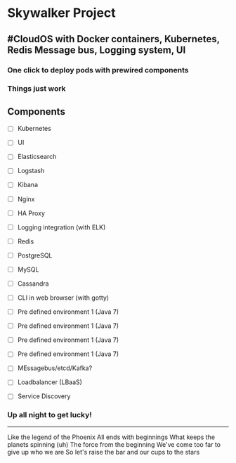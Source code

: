 Skywalker Project
====================

#CloudOS with Docker containers, Kubernetes, Redis Message bus, Logging system, UI
----------------------------------------------------------------------------------
### One click to deploy pods with prewired components
### Things just work 

## Components
- [ ] Kubernetes
- [ ] UI
- [ ] Elasticsearch
- [ ] Logstash
- [ ] Kibana
- [ ] Nginx
- [ ] HA Proxy
- [ ] Logging integration (with ELK)
- [ ] Redis
- [ ] PostgreSQL
- [ ] MySQL
- [ ] Cassandra
- [ ] CLI in web browser (with gotty)
- [ ] Pre defined environment 1 (Java 7)
- [ ] Pre defined environment 1 (Java 7)
- [ ] Pre defined environment 1 (Java 7)
- [ ] Pre defined environment 1 (Java 7)
- [ ] MEssagebus/etcd/Kafka?
- [ ] Loadbalancer (LBaaS)
- [ ] Service Discovery



### Up all night to get lucky!
-------------------------------
Like the legend of the Phoenix All ends with beginnings What keeps the planets spinning (uh) The force from the beginning We've come too far to give up who we are So let's raise the bar and our cups to the stars


